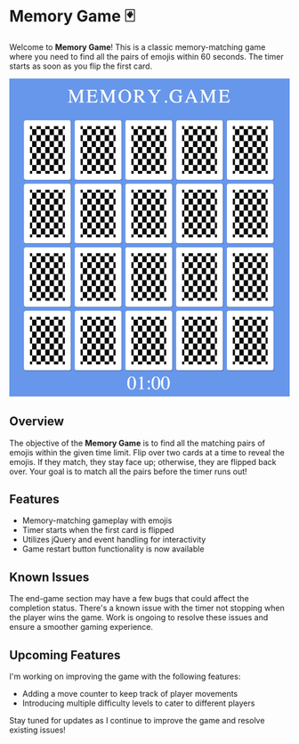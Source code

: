 # Memory Game 🃏
Welcome to **Memory Game**! This is a classic memory-matching game where you need to find all the pairs of emojis within 60 seconds. The timer starts as soon as you flip the first card.

![Memory Game](img/memorygame.png)

## Overview
The objective of the **Memory Game** is to find all the matching pairs of emojis within the given time limit. Flip over two cards at a time to reveal the emojis. If they match, they stay face up; otherwise, they are flipped back over. Your goal is to match all the pairs before the timer runs out!

## Features
- Memory-matching gameplay with emojis
- Timer starts when the first card is flipped
- Utilizes jQuery and event handling for interactivity
- Game restart button functionality is now available

## Known Issues
The end-game section may have a few bugs that could affect the completion status. There's a known issue with the timer not stopping when the player wins the game. Work is ongoing to resolve these issues and ensure a smoother gaming experience.

## Upcoming Features
I'm working on improving the game with the following features:
- Adding a move counter to keep track of player movements
- Introducing multiple difficulty levels to cater to different players

Stay tuned for updates as I continue to improve the game and resolve existing issues!
